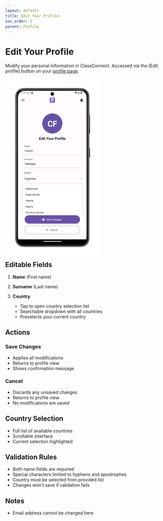 ```yaml
---
layout: default
title: Edit Your Profile
nav_order: 2
parent: Profile
---
```


# Edit Your Profile

Modify your personal information in ClassConnect. Accessed via the [Edit profile] button on your [profile page](profile.md).

<p style="clear:both;"></p>
<img src="assets/profile-edit.png" alt="Edit Profile Screen" style="width:300px; float:left; margin-right:15px;"/>
<p style="clear:both;"></p>

## Editable Fields

1. **Name** (First name)

2. **Surname** (Last name)

3. **Country**
   - Tap to open country selection list
   - Searchable dropdown with all countries
   - Preselects your current country

## Actions

### Save Changes
- Applies all modifications
- Returns to profile view
- Shows confirmation message

### Cancel
- Discards any unsaved changes
- Returns to profile view
- No modifications are saved

## Country Selection
- Full list of available countries
- Scrollable interface
- Current selection highlighted

## Validation Rules
- Both name fields are required
- Special characters limited to hyphens and apostrophes
- Country must be selected from provided list
- Changes won't save if validation fails

## Notes
- Email address cannot be changed here